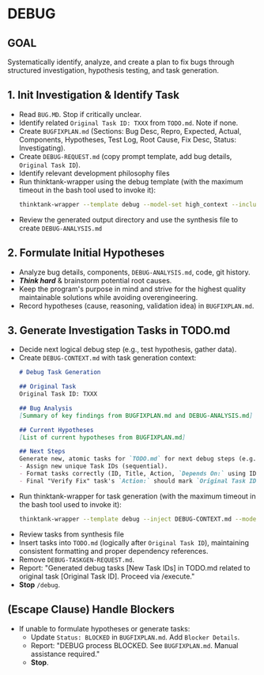 # DEBUG

## GOAL
Systematically identify, analyze, and create a plan to fix bugs through structured investigation, hypothesis testing, and task generation.

## 1. Init Investigation & Identify Task
- Read `BUG.MD`. Stop if critically unclear.
- Identify related `Original Task ID: TXXX` from `TODO.md`. Note if none.
- Create `BUGFIXPLAN.md` (Sections: Bug Desc, Repro, Expected, Actual, Components, Hypotheses, Test Log, Root Cause, Fix Desc, Status: Investigating).
- Create `DEBUG-REQUEST.md` (copy prompt template, add bug details, `Original Task ID`).
- Identify relevant development philosophy files
- Run thinktank-wrapper using the debug template (with the maximum timeout in the bash tool used to invoke it):
    ```bash
    thinktank-wrapper --template debug --model-set high_context --include-philosophy --include-glance ./
    ```
- Review the generated output directory and use the synthesis file to create `DEBUG-ANALYSIS.md`

## 2. Formulate Initial Hypotheses
- Analyze bug details, components, `DEBUG-ANALYSIS.md`, code, git history.
- ***Think hard*** & brainstorm potential root causes.
- Keep the program's purpose in mind and strive for the highest quality maintainable solutions while avoiding overengineering.
- Record hypotheses (cause, reasoning, validation idea) in `BUGFIXPLAN.md`.

## 3. Generate Investigation Tasks in TODO.md
- Decide next logical debug step (e.g., test hypothesis, gather data).
- Create `DEBUG-CONTEXT.md` with task generation context:
    ```markdown
    # Debug Task Generation

    ## Original Task
    Original Task ID: TXXX

    ## Bug Analysis
    [Summary of key findings from BUGFIXPLAN.md and DEBUG-ANALYSIS.md]

    ## Current Hypotheses
    [List of current hypotheses from BUGFIXPLAN.md]

    ## Next Steps
    Generate new, atomic tasks for `TODO.md` for next debug steps (e.g., "Test Hypo X", "Analyze Y", "Implement Fix Z").
    - Assign new unique Task IDs (sequential).
    - Format tasks correctly (ID, Title, Action, `Depends On:` using IDs, `AC Ref: None`).
    - Final "Verify Fix" task's `Action:` should mark `Original Task ID: TXXX` as `[x]`.
    ```
- Run thinktank-wrapper for task generation (with the maximum timeout in the bash tool used to invoke it):
    ```bash
    thinktank-wrapper --template debug --inject DEBUG-CONTEXT.md --model-set all --include-philosophy --include-glance BUGFIXPLAN.md DEBUG-ANALYSIS.md
    ```
- Review tasks from synthesis file
- Insert tasks into `TODO.md` (logically after `Original Task ID`), maintaining consistent formatting and proper dependency references.
- Remove `DEBUG-TASKGEN-REQUEST.md`.
- Report: "Generated debug tasks [New Task IDs] in TODO.md related to original task [Original Task ID]. Proceed via /execute."
- **Stop** `/debug`.

## (Escape Clause) Handle Blockers
- If unable to formulate hypotheses or generate tasks:
    - Update `Status: BLOCKED` in `BUGFIXPLAN.md`. Add `Blocker Details`.
    - Report: "DEBUG process BLOCKED. See `BUGFIXPLAN.md`. Manual assistance required."
    - **Stop**.